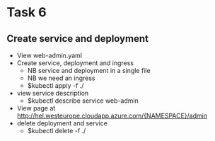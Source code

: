 # Task 6

## Create service and deployment

* View web-admin.yaml
* Create service, deployment and ingress
  * NB service and deployment in a single file
  * NB we need an ingress
  * $kubectl apply -f ./
* view service description
  * $kubectl describe service web-admin
* View page at http://hel.westeurope.cloudapp.azure.com/{NAMESPACE}/admin
* delete deployment and service
  * $kubectl delete -f ./
